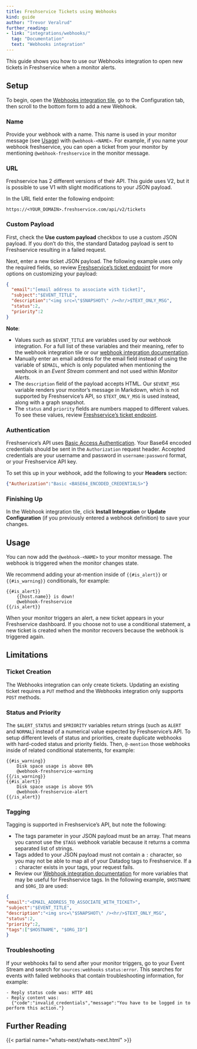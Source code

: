 ```yaml
---
title: Freshservice Tickets using Webhooks
kind: guide
author: "Trevor Veralrud"
further_reading:
- link: "integrations/webhooks/"
  tag: "Documentation"
  text: "Webhooks integration"
---
```


This guide shows you how to use our Webhooks integration to open new tickets in Freshservice when a monitor alerts.

## Setup

To begin, open the [Webhooks integration tile][1], go to the Configuration tab, then scroll to the bottom form to add a new Webhook.

### Name

Provide your webhook with a name. This name is used in your monitor message (see [Usage](#usage)) with `@webhook-<NAME>`. For example, if you name your webhook freshservice, you can open a ticket from your monitor by mentioning `@webhook-freshservice` in the monitor message.

### URL

Freshservice has 2 different versions of their API. This guide uses V2, but it is possible to use V1 with slight modifications to your JSON payload.

In the URL field enter the following endpoint:

`https://<YOUR_DOMAIN>.freshservice.com/api/v2/tickets`

### Custom Payload

First, check the **Use custom payload** checkbox to use a custom JSON payload. If you don’t do this, the standard Datadog payload is sent to Freshservice resulting in a failed request.

Next, enter a new ticket JSON payload. The following example uses only the required fields, so review [Freshservice’s ticket endpoint][2] for more options on customizing your payload:

```json
{
  "email":"[email address to associate with ticket]",
  "subject":"$EVENT_TITLE",
  "description":"<img src=\"$SNAPSHOT\" /><hr/>$TEXT_ONLY_MSG",
  "status":2,
  "priority":2
}
```

**Note**:

* Values such as `$EVENT_TITLE` are variables used by our webhook integration. For a full list of these variables and their meaning, refer to the webhook integration tile or our [webhook integration documentation][3].
* Manually enter an email address for the email field instead of using the variable of `$EMAIL`, which is only populated when mentioning the webhook in an *Event Stream* comment and not used within *Monitor Alerts*.
* The `description` field of the payload accepts HTML. Our `$EVENT_MSG` variable renders your monitor’s message in Markdown, which is not supported by Freshservice’s API, so `$TEXT_ONLY_MSG` is used instead, along with a graph snapshot.
* The `status` and `priority` fields are numbers mapped to different values. To see these values, review [Freshservice’s ticket endpoint][2].

### Authentication

Freshservice’s API uses [Basic Access Authentication][4]. Your Base64 encoded credentials should be sent in the `Authorization` request header. Accepted credentials are your username and password in `username:password` format, or your Freshservice API key.

To set this up in your webhook, add the following to your **Headers** section:

```json
{"Authorization":"Basic <BASE64_ENCODED_CREDENTIALS>"}
```

### Finishing Up

In the Webhook integration tile, click **Install Integration** or **Update Configuration** (if you previously entered a webhook definition) to save your changes.

## Usage

You can now add the `@webhook-<NAME>` to your monitor message. The webhook is triggered when the monitor changes state.

We recommend adding your at-mention inside of `{{#is_alert}}` or `{{#is_warning}}` conditionals, for example:

```
{{#is_alert}}
    {{host.name}} is down!
    @webhook-freshservice
{{/is_alert}}
```

When your monitor triggers an alert, a new ticket appears in your Freshservice dashboard. If you choose not to use a conditional statement, a new ticket is created when the monitor recovers because the webhook is triggered again.

## Limitations

### Ticket Creation

The Webhooks integration can only create tickets. Updating an existing ticket requires a `PUT` method and the Webhooks integration only supports `POST` methods.

### Status and Priority

The `$ALERT_STATUS` and `$PRIORITY` variables return strings (such as `ALERT` and `NORMAL`) instead of a numerical value expected by Freshservice’s API. To setup different levels of status and priorities, create duplicate webhooks with hard-coded status and priority fields. Then, `@-mention` those webhooks inside of related conditional statements, for example:

```
{{#is_warning}}
    Disk space usage is above 80%
    @webhook-freshservice-warning
{{/is_warning}}
{{#is_alert}}
    Disk space usage is above 95%
    @webhook-freshservice-alert
{{/is_alert}}
```

### Tagging

Tagging is supported in Freshservice’s API, but note the following:

* The tags parameter in your JSON payload must be an array. That means you cannot use the `$TAGS` webhook variable because it returns a comma separated list of strings.
* Tags added to your JSON payload must not contain a `:` character, so you may not be able to map all of your Datadog tags to Freshservice. If a `:` character exists in your tags, your request fails.
* Review our [Webhook integration documentation][3] for more variables that may be useful for Freshservice tags. In the following example, `$HOSTNAME` and `$ORG_ID` are used:

```json
{
"email":"<EMAIL_ADDRESS_TO_ASSOCIATE_WITH_TICKET>",
"subject":"$EVENT_TITLE",
"description":"<img src=\"$SNAPSHOT\" /><hr/>$TEXT_ONLY_MSG",
"status":2,
"priority":2,
"tags":["$HOSTNAME", "$ORG_ID"]
}
```

### Troubleshooting

If your webhooks fail to send after your monitor triggers, go to your Event Stream and search for `sources:webhooks` `status:error`. This searches for events with failed webhooks that contain troubleshooting information, for example:

```
- Reply status code was: HTTP 401
- Reply content was:
  {"code":"invalid_credentials","message":"You have to be logged in to perform this action."}
```

## Further Reading

{{< partial name="whats-next/whats-next.html" >}}

[1]: https://app.datadoghq.com/account/settings#integrations/webhooks
[2]: https://api.freshservice.com/v2/#create_ticket
[3]: /integrations/webhooks/#usage
[4]: https://en.wikipedia.org/wiki/Basic_access_authentication
